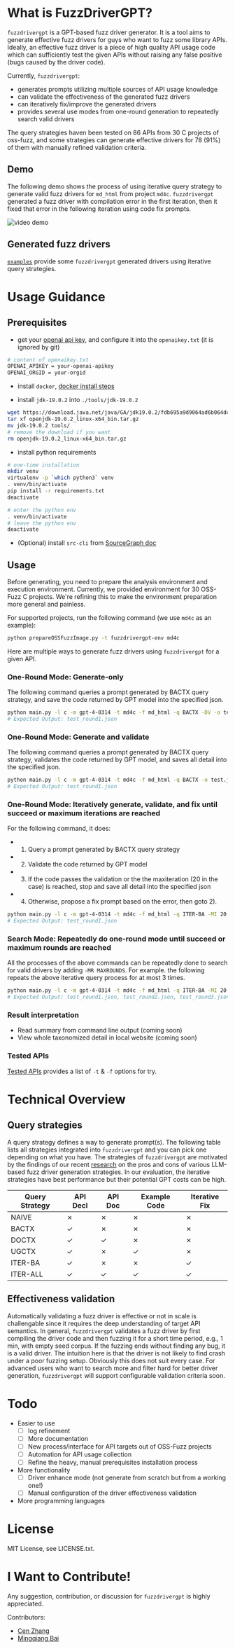 # What is FuzzDriverGPT?

`fuzzdrivergpt` is a GPT-based fuzz driver generator.
It is a tool aims to generate effective fuzz drivers for guys who want to fuzz some library APIs.
Ideally, an effective fuzz driver is a piece of high quality API usage code which can sufficiently test the given APIs without raising any false positive (bugs caused by the driver code).

Currently, `fuzzdrivergpt`:
- generates prompts utilizing multiple sources of API usage knowledge
- can validate the effectiveness of the generated fuzz drivers
- can iteratively fix/improve the generated drivers
- provides several use modes from one-round generation to repeatedly search valid drivers

The query strategies haven been tested on 86 APIs from 30 C projects of oss-fuzz, and some strategies can generate effective drivers for 78 (91%) of them with manually refined validation criteria.

## Demo

The following demo shows the process of using iterative query strategy to generate valid fuzz drivers for `md_html` from project `md4c`.
`fuzzdrivergpt` generated a fuzz driver with compilation error in the first iteration, then it fixed that error in the following iteration using code fix prompts.

![video demo](doc/demo/demo.svg)

## Generated fuzz drivers

[`examples`](https://github.com/occia/fuzzdrivergpt/tree/main/examples) provide some `fuzzdrivergpt` generated drivers using iterative query strategies.


# Usage Guidance

## Prerequisites

- get your [openai api key](https://help.openai.com/en/articles/4936850-where-do-i-find-my-secret-api-key), and configure it into the `openaikey.txt` (it is ignored by git)

```bash
# content of openaikey.txt
OPENAI_APIKEY = your-openai-apikey
OPENAI_ORGID = your-orgid
```
- install `docker`, [docker install steps](https://docs.docker.com/desktop/install/linux-install/)

- install `jdk-19.0.2` into `./tools/jdk-19.0.2`

```bash
wget https://download.java.net/java/GA/jdk19.0.2/fdb695a9d9064ad6b064dc6df578380c/7/GPL/openjdk-19.0.2_linux-x64_bin.tar.gz
tar xf openjdk-19.0.2_linux-x64_bin.tar.gz
mv jdk-19.0.2 tools/
# remove the download if you want
rm openjdk-19.0.2_linux-x64_bin.tar.gz
```

- install python requirements

```bash
# one-time installation
mkdir venv
virtualenv -p `which python3` venv
. venv/bin/activate
pip install -r requirements.txt
deactivate

# enter the python env 
. venv/bin/activate
# leave the python env 
deactivate
```

- (Optional) install `src-cli` from [SourceGraph doc](https://github.com/sourcegraph/src-cli#installation-linux)


## Usage 

Before generating, you need to prepare the analysis environment and execution environment. Currently, we provided environment for 30 OSS-Fuzz C projects. We're refining this to make the environment preparation more general and painless.

For supported projects, run the following command (we use `md4c` as an example):
```bash
python prepareOSSFuzzImage.py -t fuzzdrivergpt-env md4c
```

Here are multiple ways to generate fuzz drivers using `fuzzdrivergpt` for a given API.

### One-Round Mode: Generate-only

The following command queries a prompt generated by BACTX query strategy, and save the code returned by GPT model into the specified json.

```bash
python main.py -l c -m gpt-4-0314 -t md4c -f md_html -q BACTX -DV -o test.json
# Expected Output: test_round1.json
```

### One-Round Mode: Generate and validate

The following command queries a prompt generated by BACTX query strategy, validates the code returned by GPT model, and saves all detail into the specified json.

```bash
python main.py -l c -m gpt-4-0314 -t md4c -f md_html -q BACTX -o test.json
# Expected Output: test_round1.json
```

### One-Round Mode: Iteratively generate, validate, and fix until succeed or maximum iterations are reached

For the following command, it does:

- 1) Query a prompt generated by BACTX query strategy
- 2) Validate the code returned by GPT model
- 3) If the code passes the validation or the the maxiteration (20 in the case) is reached, stop and save all detail into the specified json
- 4) Otherwise, propose a fix prompt based on the error, then goto 2).

```bash
python main.py -l c -m gpt-4-0314 -t md4c -f md_html -q ITER-BA -MI 20 -o test.json
# Expected Output: test_round1.json
```

### Search Mode: Repeatedly do one-round mode until succeed or maximum rounds are reached

All the processes of the above commands can be repeatedly done to search for valid drivers by adding `-MR MAXROUNDS`.
For example. the following repeats the above iterative query process for at most 3 times.

```bash
python main.py -l c -m gpt-4-0314 -t md4c -f md_html -q ITER-BA -MI 20 -MR 3 -o test.json
# Expected Output: test_round1.json, test_round2.json, test_round3.json, 
```

### Result interpretation

- Read summary from command line output (coming soon)
- View whole taxonomized detail in local website (coming soon)

### Tested APIs

[Tested APIs](https://github.com/occia/fuzzdrivergpt/tree/main/doc/tested_apis.md) provides a list of `-t` & `-f` options for try.

# Technical Overview

## Query strategies

A query strategy defines a way to generate prompt(s). The following table lists all strategies integrated into `fuzzdrivergpt` and you can pick one depending on what you have.
The strategies of `fuzzdrivergpt` are motivated by the findings of our recent [research](https://github.com/occia/fuzzdrivergpt/tree/main/doc/research_paper.md) on the pros and cons of various LLM-based fuzz driver generation strategies. 
In our evaluation, the iterative strategies have best performance but their potential GPT costs can be high.

|Query Strategy| API Decl| API Doc| Example Code| Iterative Fix|
| ---          | ---     | ---    | ---         | ---          |
| NAIVE        | &cross; | &cross;| &cross;     | &cross;      |
| BACTX        | &check; | &cross;| &cross;     | &cross;      |
| DOCTX        | &check; | &check;| &cross;     | &cross;      |
| UGCTX        | &check; | &cross;| &check;     | &cross;      |
| ITER-BA      | &check; | &cross;| &cross;     | &check;      |
| ITER-ALL     | &check; | &check;| &check;     | &check;      |

## Effectiveness validation

Automatically validating a fuzz driver is effective or not in scale is challengable since it requires the deep understanding of target API semantics.
In general, `fuzzdrivergpt` validates a fuzz driver by first compiling the driver code and then fuzzing it for a short time period, e.g., 1 min, with empty seed corpus.
If the fuzzing ends without finding any bug, it is a valid driver.
The intuition here is that the driver is not likely to find crash under a poor fuzzing setup.
Obviously this does not suit every case.
For advanced users who want to search more and filter hard for better driver generation, `fuzzdrivergpt` will support configurable validation criteria soon.


# Todo

- Easier to use
	- [ ] log refinement
	- [ ] More documentation
	- [ ] New process/interface for API targets out of OSS-Fuzz projects
	- [ ] Automation for API usage collection
	- [ ] Refine the heavy, manual prerequisites installation process

- More functionality
	- [ ] Driver enhance mode (not generate from scratch but from a working one!)
	- [ ] Manual configuration of the driver effectiveness validation 

- More programming languages


# License

MIT License, see LICENSE.txt.


# I Want to Contribute!

Any suggestion, contribution, or discussion for `fuzzdrivergpt` is highly appreciated.

Contributors:
- [Cen Zhang](https://www.github.com/occia)
- [Mingqiang Bai](https://www.github.com/7zq12lvm-b)
